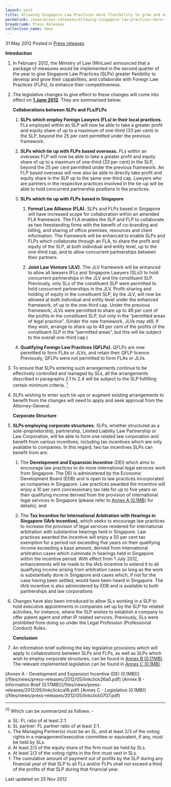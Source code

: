 ```yaml
---
layout: post
title: Allowing Singapore Law Practices more flexibility to grow and enhance international competitiveness
permalink: /news/press-releases/allowing-singapore-law-practices-more-flexibility-to-grow-and-enhance-international-competitiveness
breadcrumb: Press Releases
collection_name: news
---
```





<div class="sub-list">
<p>31 May 2012 Posted in <a href="/news/press-releases">Press releases</a></p>            
<p><strong>Introduction</strong></p>        
<ol>
<li><p>In February 2012, the Ministry of Law (MinLaw) announced that a package of measures  would be implemented in the second quarter of the year to give Singapore Law Practices (SLPs) greater flexibility to develop and grow their capabilities, and collaborate with Foreign Law Practices (FLPs), to enhance their competitiveness.</p></li>
<li><p>  The legislative changes to give effect to these changes will come into effect on <u><strong>1 June 2012</strong></u>. They are summarised below:</p>   
<strong>Collaborations between SLPs and FLs/FLPs</strong>
<ol>
<li><p><strong>SLPs which employ Foreign Lawyers (FLs) in their local practices.</strong> FLs employed within an SLP will now be able to take a greater profit and equity share of up to a maximum of one-third (33 per cent) in the SLP, beyond the 25 per cent permitted under the previous framework.</p></li>
<li><p><strong>SLPs which tie up with FLPs based overseas.</strong> FLs within an overseas FLP will now be able to take a greater profit and equity share of up to a maximum of one-third (33 per cent) in the SLP, beyond the 25 per cent permitted under the previous framework. An FLP based overseas will now also be able to directly take profit and equity share in the SLP up to the same one-third cap. Lawyers who are partners in the respective practices involved in the tie-up will be able to hold concurrent partnership positions in the practices.</p></li>
<li><p><strong>SLPs which tie up with FLPs based in Singapore</strong></p>
        
<ol>
<li><p><strong>Formal Law Alliance (FLA).</strong> SLPs and FLPs based in Singapore will have increased scope for collaboration within an amended FLA framework. The FLA enables the SLP and FLP to collaborate as two freestanding firms with the benefit of co-branding and billing, and sharing of office premises, resources and client information. The framework will be enhanced to enable SLPs and FLPs which collaborate through an FLA, to share the profit and equity of the SLP, at both individual and entity level, up to the one-third cap, and to allow concurrent partnerships between their partners.</p>
            
            
</li>
<li><p> <strong>Joint Law Venture (JLV).</strong> The JLV framework will be enhanced to allow all lawyers (FLs and Singapore Lawyers (SLs)) to hold concurrent partnerships in the JLV and the constituent SLP. Previously, only SLs of the constituent SLP were permitted to hold concurrent partnerships in the JLV. Profit-sharing and holding of equity in the constituent SLP, by the JLV, will now be allowed at both individual and entity level under the enhanced framework, of up to the one-third cap. Under the previous framework, JLVs were permitted to share up to 49 per cent of the profits in the constituent SLP, but only in the “permitted areas of legal practice”. (Under the new framework, JLVs may still, if they wish, arrange to share up to 49 per cent of the profits of the constituent SLP in the “permitted areas”, but this will be subject to the overall one-third cap.)</p></li>
 </ol>
 </li>
<li><p><strong>Qualifying Foreign Law Practices (QFLPs).</strong> QFLPs are now permitted to form FLAs or JLVs, and retain their QFLP licence. Previously, QFLPs were not permitted to form FLAs or JLVs.</p> </li>
        
    
  </ol>
  </li>
  <li><p>To ensure that SLPs entering such arrangements continue to be effectively controlled and managed by SLs, all the arrangements described in paragraphs 2.1 to 2.4 will be subject to  the SLP fulfilling certain minimum criteria. <a href="#fn"><sup>1</sup></a></p></li>
 <li><p> SLPs wishing to enter such tie ups or augment existing arrangements to benefit from the changes will need to apply and seek approval from the Attorney-General.
</p></li>
 <strong>Corporate Structure</strong>
 <li><p><strong>SLPs employing corporate structures.</strong> SLPs, whether structured as a sole-proprietorship, partnership, Limited Liability Law Partnership or Law Corporation, will be able to form one related law corporation and benefit from various incentives, including tax incentives which are only available to companies. In this regard, two tax incentives SLPs can benefit from are:</p>
 <ol>
 <li><p>
The <strong>Development and Expansion Incentive</strong> (DEI) which aims to encourage law practices to do more international legal services work from Singapore. The DEI is administered by the Economic Development Board (EDB) and is open to law practices incorporated as companies in Singapore. Law practices awarded the incentive will enjoy a 10 per cent concessionary tax rate for up to five years on their qualifying income derived from the provision of international legal services in Singapore (please refer to <a href="/files/news/press-releases/2012/05/linkclick26a0.pdf">Annex A (0.1MB)</a>  for details); and
 </p></li>
 <li><p>
The <strong>Tax Incentive for International Arbitration with Hearings in Singapore (IArb incentive),</strong> which seeks to encourage law practices to increase the provision of legal services rendered for international arbitration with substantive hearings held in Singapore. Law practices awarded the incentive will enjoy a 50 per cent tax exemption for a period not exceeding five years on their qualifying income exceeding a base amount, derived from international arbitration cases which culminate in hearings held in Singapore within the incentive period. With effect from 1 July 2012, enhancements will be made to the IArb incentive to extend it to all qualifying income arising from arbitration cases so long as the work is substantially done in Singapore and cases which, if not for the case having been settled, would have been heard in Singapore. The IArb incentive is also administered by EDB and is available to both partnerships and law corporations
</p></li>
</ol>
      
</li>
<li><p>
Changes have also been introduced to allow SLs working in a SLP to hold executive appointments in companies set up by the SLP for related activities, for instance, where the SLP wishes to establish a company to offer patent agent and other IP related services. Previously, SLs were prohibited from doing so under the Legal Profession (Professional Conduct) Rules.
</p></li>
<strong>Conclusion</strong>
 <li><p>
 An information brief outlining the key legislative provisions which will apply to collaborations between SLPs and FLPs, as well as SLPs which wish to employ corporate structures, can be found in <a href="/files/news/press-releases/2012/05/linkclickca18.pdf">Annex B (0.17MB)</a>. The relevant implemented legislation can be found in <a href="/files/news/press-releases/2012/05/linkclick0707.pdf">Annex C (0.1MB)</a>.
 </p></li>
</ol>
    

    
</div>
[Annex A - Development and Expansion Incentive (DEI (0.1MB))](/files/news/press-releases/2012/05/linkclick26a0.pdf)  
[Annex B - Information Brief (0.17MB)](/files/news/press-releases/2012/05/linkclickca18.pdf)  
[Annex C - Legislation (0.1MB)](/files/news/press-releases/2012/05/linkclick0707.pdf)


---

<p id="fn"><sup>[1]</sup> Which can be summarized as follows: -</p>

<ol style="list-style-type: lower-alpha;">
<li>SL: FL ratio of at least 2:1.</li>
<li>SL partner: FL partner ratio of at least 2:1.</li>
<li>The Managing Partner(s) must be an SL, and at least 2/3 of the voting rights in a management/executive committee or equivalent, if any, must be held by SLs.</li>
<li>At least 2/3 of the equity share of the firm must be held by SLs.</li>
<li>At least 2/3 of the voting rights in the firm must vest in SLs. </li>
<li>The cumulative amount of payment out of profits by the SLP during any financial year of that SLP to all FLs and/or FLPs shall not exceed a third of the profits of that SLP during that financial year.</li>
</ol>

<p class="right-side-updated">Last updated on 25 Nov 2012</p>
